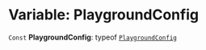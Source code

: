 # Variable: PlaygroundConfig

`Const` **PlaygroundConfig**: typeof [`PlaygroundConfig`](/en/auto-docs/core/variables/PlaygroundConfig-1.md)
